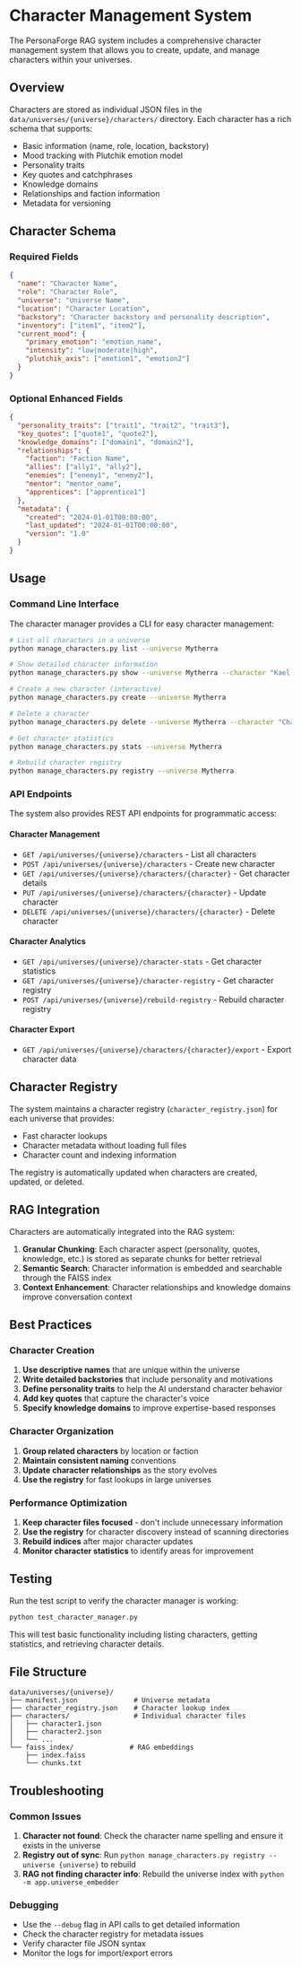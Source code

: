 # Character Management System

The PersonaForge RAG system includes a comprehensive character management system that allows you to create, update, and manage characters within your universes.

## Overview

Characters are stored as individual JSON files in the `data/universes/{universe}/characters/` directory. Each character has a rich schema that supports:

- Basic information (name, role, location, backstory)
- Mood tracking with Plutchik emotion model
- Personality traits
- Key quotes and catchphrases
- Knowledge domains
- Relationships and faction information
- Metadata for versioning

## Character Schema

### Required Fields
```json
{
  "name": "Character Name",
  "role": "Character Role",
  "universe": "Universe Name",
  "location": "Character Location",
  "backstory": "Character backstory and personality description",
  "inventory": ["item1", "item2"],
  "current_mood": {
    "primary_emotion": "emotion_name",
    "intensity": "low|moderate|high",
    "plutchik_axis": ["emotion1", "emotion2"]
  }
}
```

### Optional Enhanced Fields
```json
{
  "personality_traits": ["trait1", "trait2", "trait3"],
  "key_quotes": ["quote1", "quote2"],
  "knowledge_domains": ["domain1", "domain2"],
  "relationships": {
    "faction": "Faction Name",
    "allies": ["ally1", "ally2"],
    "enemies": ["enemy1", "enemy2"],
    "mentor": "mentor_name",
    "apprentices": ["apprentice1"]
  },
  "metadata": {
    "created": "2024-01-01T00:00:00",
    "last_updated": "2024-01-01T00:00:00",
    "version": "1.0"
  }
}
```

## Usage

### Command Line Interface

The character manager provides a CLI for easy character management:

```bash
# List all characters in a universe
python manage_characters.py list --universe Mytherra

# Show detailed character information
python manage_characters.py show --universe Mytherra --character "Kael Vire"

# Create a new character (interactive)
python manage_characters.py create --universe Mytherra

# Delete a character
python manage_characters.py delete --universe Mytherra --character "Character Name"

# Get character statistics
python manage_characters.py stats --universe Mytherra

# Rebuild character registry
python manage_characters.py registry --universe Mytherra
```

### API Endpoints

The system also provides REST API endpoints for programmatic access:

#### Character Management
- `GET /api/universes/{universe}/characters` - List all characters
- `POST /api/universes/{universe}/characters` - Create new character
- `GET /api/universes/{universe}/characters/{character}` - Get character details
- `PUT /api/universes/{universe}/characters/{character}` - Update character
- `DELETE /api/universes/{universe}/characters/{character}` - Delete character

#### Character Analytics
- `GET /api/universes/{universe}/character-stats` - Get character statistics
- `GET /api/universes/{universe}/character-registry` - Get character registry
- `POST /api/universes/{universe}/rebuild-registry` - Rebuild character registry

#### Character Export
- `GET /api/universes/{universe}/characters/{character}/export` - Export character data

## Character Registry

The system maintains a character registry (`character_registry.json`) for each universe that provides:

- Fast character lookups
- Character metadata without loading full files
- Character count and indexing information

The registry is automatically updated when characters are created, updated, or deleted.

## RAG Integration

Characters are automatically integrated into the RAG system:

1. **Granular Chunking**: Each character aspect (personality, quotes, knowledge, etc.) is stored as separate chunks for better retrieval
2. **Semantic Search**: Character information is embedded and searchable through the FAISS index
3. **Context Enhancement**: Character relationships and knowledge domains improve conversation context

## Best Practices

### Character Creation
1. **Use descriptive names** that are unique within the universe
2. **Write detailed backstories** that include personality and motivations
3. **Define personality traits** to help the AI understand character behavior
4. **Add key quotes** that capture the character's voice
5. **Specify knowledge domains** to improve expertise-based responses

### Character Organization
1. **Group related characters** by location or faction
2. **Maintain consistent naming** conventions
3. **Update character relationships** as the story evolves
4. **Use the registry** for fast lookups in large universes

### Performance Optimization
1. **Keep character files focused** - don't include unnecessary information
2. **Use the registry** for character discovery instead of scanning directories
3. **Rebuild indices** after major character updates
4. **Monitor character statistics** to identify areas for improvement

## Testing

Run the test script to verify the character manager is working:

```bash
python test_character_manager.py
```

This will test basic functionality including listing characters, getting statistics, and retrieving character details.

## File Structure

```
data/universes/{universe}/
├── manifest.json              # Universe metadata
├── character_registry.json    # Character lookup index
├── characters/                # Individual character files
│   ├── character1.json
│   ├── character2.json
│   └── ...
└── faiss_index/              # RAG embeddings
    ├── index.faiss
    └── chunks.txt
```

## Troubleshooting

### Common Issues

1. **Character not found**: Check the character name spelling and ensure it exists in the universe
2. **Registry out of sync**: Run `python manage_characters.py registry --universe {universe}` to rebuild
3. **RAG not finding character info**: Rebuild the universe index with `python -m app.universe_embedder`

### Debugging

- Use the `--debug` flag in API calls to get detailed information
- Check the character registry for metadata issues
- Verify character file JSON syntax
- Monitor the logs for import/export errors 